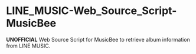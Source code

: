 # LINE_MUSIC-Web_Source_Script-MusicBee 
**UNOFFICIAL** Web Source Script for MusicBee to retrieve album information from LINE MUSIC.  
